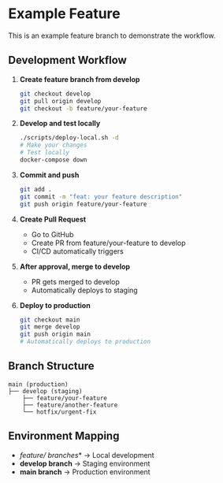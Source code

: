 # Example Feature

This is an example feature branch to demonstrate the workflow.

## Development Workflow

1. **Create feature branch from develop**
   ```bash
   git checkout develop
   git pull origin develop
   git checkout -b feature/your-feature
   ```

2. **Develop and test locally**
   ```bash
   ./scripts/deploy-local.sh -d
   # Make your changes
   # Test locally
   docker-compose down
   ```

3. **Commit and push**
   ```bash
   git add .
   git commit -m "feat: your feature description"
   git push origin feature/your-feature
   ```

4. **Create Pull Request**
   - Go to GitHub
   - Create PR from feature/your-feature to develop
   - CI/CD automatically triggers

5. **After approval, merge to develop**
   - PR gets merged to develop
   - Automatically deploys to staging

6. **Deploy to production**
   ```bash
   git checkout main
   git merge develop
   git push origin main
   # Automatically deploys to production
   ```

## Branch Structure

```
main (production)
├── develop (staging)
    ├── feature/your-feature
    ├── feature/another-feature
    └── hotfix/urgent-fix
```

## Environment Mapping

- **feature/* branches** → Local development
- **develop branch** → Staging environment
- **main branch** → Production environment

